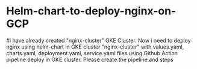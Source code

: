 # Helm-chart-to-deploy-nginx-on-GCP
#i have already created "nginx-cluster" GKE Cluster. Now i need to deploy nginx using helm-chart in GKE cluster "nginx-cluster" with values.yaml, charts.yaml, deployment.yaml, service.yaml files using Github Action pipeline deploy in GKE cluster. Please create the pipeline and steps 


